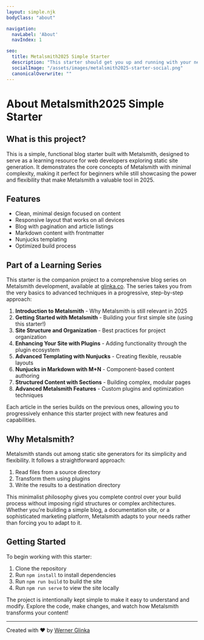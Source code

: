 ```yaml
---
layout: simple.njk
bodyClass: "about"

navigation:
  navLabel: 'About'
  navIndex: 1

seo:
  title: Metalsmith2025 Simple Starter
  description: "This starter should get you up and running with your new favorite static site generator Metalsmith"
  socialImage: "/assets/images/metalsmith2025-starter-social.png"
  canonicalOverwrite: ""
---
```

# About Metalsmith2025 Simple Starter

## What is this project?

This is a simple, functional blog starter built with Metalsmith, designed to serve as a learning resource for web developers exploring static site generation. It demonstrates the core concepts of Metalsmith with minimal complexity, making it perfect for beginners while still showcasing the power and flexibility that make Metalsmith a valuable tool in 2025.

## Features

- Clean, minimal design focused on content
- Responsive layout that works on all devices
- Blog with pagination and article listings
- Markdown content with frontmatter
- Nunjucks templating
- Optimized build process

## Part of a Learning Series

This starter is the companion project to a comprehensive blog series on Metalsmith development, available at [glinka.co](https://glinka.co/blog/). The series takes you from the very basics to advanced techniques in a progressive, step-by-step approach:

1. **Introduction to Metalsmith** - Why Metalsmith is still relevant in 2025
2. **Getting Started with Metalsmith** - Building your first simple site (using this starter!)
3. **Site Structure and Organization** - Best practices for project organization
4. **Enhancing Your Site with Plugins** - Adding functionality through the plugin ecosystem
5. **Advanced Templating with Nunjucks** - Creating flexible, reusable layouts
6. **Nunjucks in Markdown with M+N** - Component-based content authoring
7. **Structured Content with Sections** - Building complex, modular pages
8. **Advanced Metalsmith Features** - Custom plugins and optimization techniques

Each article in the series builds on the previous ones, allowing you to progressively enhance this starter project with new features and capabilities.

## Why Metalsmith?

Metalsmith stands out among static site generators for its simplicity and flexibility. It follows a straightforward approach:

1. Read files from a source directory
2. Transform them using plugins
3. Write the results to a destination directory

This minimalist philosophy gives you complete control over your build process without imposing rigid structures or complex architectures. Whether you're building a simple blog, a documentation site, or a sophisticated marketing platform, Metalsmith adapts to your needs rather than forcing you to adapt to it.

## Getting Started

To begin working with this starter:

1. Clone the repository
2. Run `npm install` to install dependencies
3. Run `npm run build` to build the site
4. Run `npm run serve` to view the site locally

The project is intentionally kept simple to make it easy to understand and modify. Explore the code, make changes, and watch how Metalsmith transforms your content!

---

Created with ❤️ by [Werner Glinka](https://glinka.co)